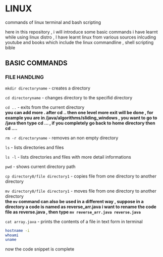 # LINUX
commands of linux terminal and bash scripting

here in this repository , i will introduce some basic commands i have learnt while using linux distro , I have learnt linux from various sources inlcuding youtube and books which include the linux commandline , shell scripting bible 

## BASIC COMMANDS



### FILE HANDLING

`mkdir directoryname`  - creates a directory 

`cd directoryname` - changes directory to the specifid directory

`cd ..` - exits from the current directory \
**you can add more . after cd .. then one level more exit will be done , for example you are in /java/algorithms/sliding_windows , you want to go to /java then type cd ... , if you completely go back to home directory then cd ....**


`rm -r directoryname` - removes an non empty directory 

`ls` - lists directories and files 

`ls -l` - lists directories and files with more detail informations

`pwd` - shows current directory path 

`cp directory0/file directory1` - copies file from one directory to another directory

`mv directory0/file directory1` - moves file from one directory to another directory \
**the `mv` command can also be used in a different way , suppose in a directory a code is named as reverse_arr.java i want to rename the code file as reverse.java , then type `mv reverse_arr.java reverse.java`**

`cat array.java` - prints the contents of a file in text form in terminal 
```bash
hostname -i
whoami
uname
```
now the code snippet is complete







